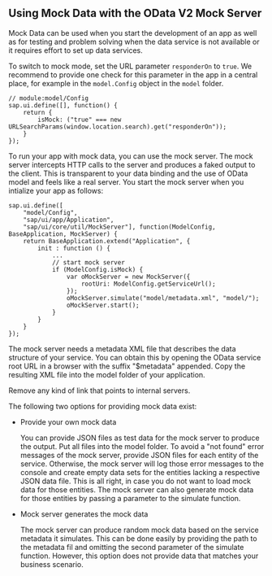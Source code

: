<!-- loioa428d4128f22435693a65223fe6d8ff2 -->

## Using Mock Data with the OData V2 Mock Server

Mock Data can be used when you start the development of an app as well as for testing and problem solving when the data service is not available or it requires effort to set up data services.

To switch to mock mode, set the URL parameter `responderOn` to `true`. We recommend to provide one check for this parameter in the app in a central place, for example in the `model.Config` object in the `model` folder.

```
// module:model/Config
sap.ui.define([], function() {
    return {
        isMock: ("true" === new URLSearchParams(window.location.search).get("responderOn"));
    }
});
```

To run your app with mock data, you can use the mock server. The mock server intercepts HTTP calls to the server and produces a faked output to the client. This is transparent to your data binding and the use of OData model and feels like a real server. You start the mock server when you intialize your app as follows:

```
sap.ui.define([
    "model/Config",
    "sap/ui/app/Application",
    "sap/ui/core/util/MockServer"], function(ModelConfig, BaseApplication, MockServer) {
    return BaseApplication.extend("Application", {
        init : function () {
            ...
            // start mock server
            if (ModelConfig.isMock) {
                var oMockServer = new MockServer({
                    rootUri: ModelConfig.getServiceUrl();
                });
                oMockServer.simulate("model/metadata.xml", "model/");
                oMockServer.start();
            }
        }
    }
});
```

The mock server needs a metadata XML file that describes the data structure of your service. You can obtain this by opening the OData service root URL in a browser with the suffix "$metadata" appended. Copy the resulting XML file into the model folder of your application.

Remove any kind of link that points to internal servers.

The following two options for providing mock data exist:

-   Provide your own mock data

    You can provide JSON files as test data for the mock server to produce the output. Put all files into the model folder. To avoid a "not found" error messages of the mock server, provide JSON files for each entity of the service. Otherwise, the mock server will log those error messages to the console and create empty data sets for the entities lacking a respective JSON data file. This is all right, in case you do not want to load mock data for those entities. The mock server can also generate mock data for those entities by passing a parameter to the simulate function.

-   Mock server generates the mock data

    The mock server can produce random mock data based on the service metadata it simulates. This can be done easily by providing the path to the metadata fil and omitting the second parameter of the simulate function. However, this option does not provide data that matches your business scenario.


